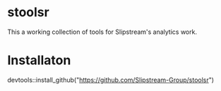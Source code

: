 # stoolsr
This a working collection of tools for Slipstream's analytics work.

# Installaton
devtools::install_github("https://github.com/Slipstream-Group/stoolsr")
